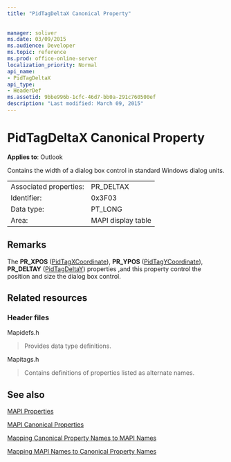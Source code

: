 ```yaml
---
title: "PidTagDeltaX Canonical Property"
 
 
manager: soliver
ms.date: 03/09/2015
ms.audience: Developer
ms.topic: reference
ms.prod: office-online-server
localization_priority: Normal
api_name:
- PidTagDeltaX
api_type:
- HeaderDef
ms.assetid: 9bbe996b-1cfc-46d7-bb0a-291c760500ef
description: "Last modified: March 09, 2015"
---
```


# PidTagDeltaX Canonical Property

  
  
**Applies to**: Outlook 
  
Contains the width of a dialog box control in standard Windows dialog units. 
  
|||
|:-----|:-----|
|Associated properties:  <br/> |PR_DELTAX  <br/> |
|Identifier:  <br/> |0x3F03  <br/> |
|Data type:  <br/> |PT_LONG  <br/> |
|Area:  <br/> |MAPI display table  <br/> |
   
## Remarks

The **PR_XPOS** ([PidTagXCoordinate](pidtagxcoordinate-canonical-property.md)), **PR_YPOS** ([PidTagYCoordinate](pidtagycoordinate-canonical-property.md)), **PR_DELTAY** ([PidTagDeltaY](pidtagdeltay-canonical-property.md)) properties ,and this property control the position and size the dialog box control. 
  
## Related resources

### Header files

Mapidefs.h
  
> Provides data type definitions.
    
Mapitags.h
  
> Contains definitions of properties listed as alternate names.
    
## See also



[MAPI Properties](mapi-properties.md)
  
[MAPI Canonical Properties](mapi-canonical-properties.md)
  
[Mapping Canonical Property Names to MAPI Names](mapping-canonical-property-names-to-mapi-names.md)
  
[Mapping MAPI Names to Canonical Property Names](mapping-mapi-names-to-canonical-property-names.md)

